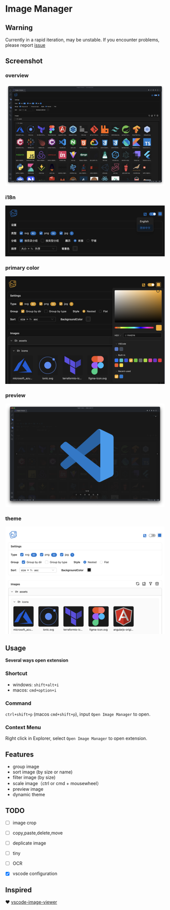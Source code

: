 # Image Manager

## Warning

Currently in a rapid iteration, may be unstable. If you encounter problems, please report [issue](https://github.com/hemengke1997/vscode-image-manager/issues)

## Screenshot

### overview

![overview](./screenshots/overview.png)

### i18n 
![i18n](./screenshots/i18n.png)

### primary color
![primary color](./screenshots/primary-color.png)

### preview
![preview](./screenshots/preview.png)

### theme
![theme](./screenshots/theme.png)


## Usage

**Several ways open extension**

### Shortcut

- windows: `shift+alt+i`
- macos: `cmd+option+i`


### Command

`ctrl+shift+p` (macos `cmd+shift+p`), input `Open Image Manager` to open.

### Context Menu

Right click in Explorer, select `Open Image Manager` to open extension.


## Features

- group image
- sort image (by size or name)
- filter image (by size)
- scale image（ctrl or cmd + mousewheel）
- preview image
- dynamic theme

## TODO

- [ ] image crop
- [ ] copy,paste,delete,move
- [ ] deplicate image
- [ ] tiny
- [ ] OCR
- [x] vscode configuration


## Inspired

❤️ [vscode-image-viewer](https://github.com/ZhangJian1713/vscode-image-viewer)
